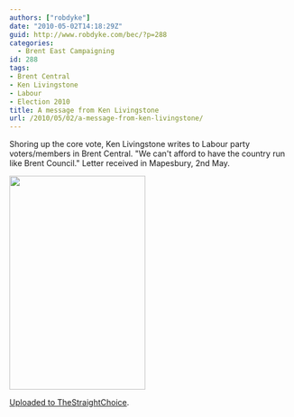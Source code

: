 ```yaml
---
authors: ["robdyke"]
date: "2010-05-02T14:18:29Z"
guid: http://www.robdyke.com/bec/?p=288
categories:
  - Brent East Campaigning
id: 288
tags:
- Brent Central
- Ken Livingstone
- Labour
- Election 2010
title: A message from Ken Livingstone
url: /2010/05/02/a-message-from-ken-livingstone/
---
```

Shoring up the core vote, Ken Livingstone writes to Labour party voters/members in Brent Central. "We can't afford to have the country run like Brent Council." Letter received in Mapesbury, 2nd May.

<img class="aligncenter" title="Ken Livingstone writes to Brent Central" src="http://thestraightchoice.s3.amazonaws.com/large/ed322ce474e116296ca4cc6fe3b90812.jpg" alt="" width="241" height="379" />

[Uploaded to TheStraightChoice](http://www.thestraightchoice.org/leaflets/4864).